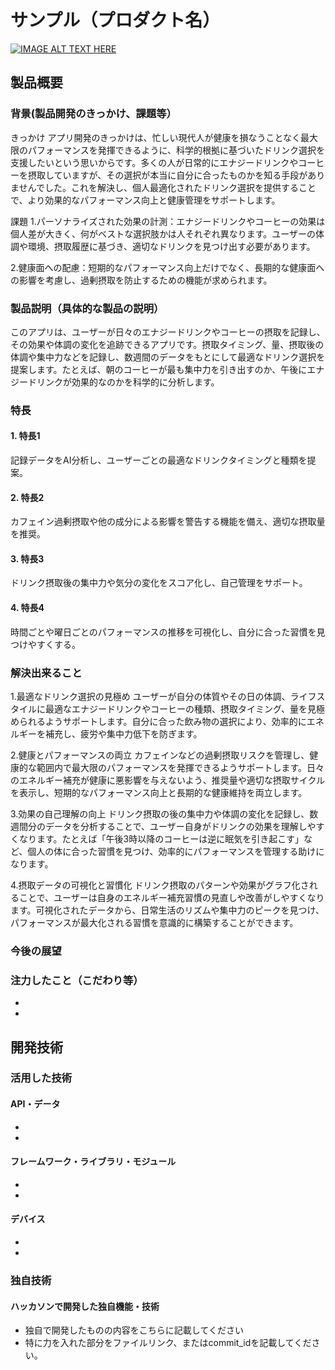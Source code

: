 # サンプル（プロダクト名）

[![IMAGE ALT TEXT HERE](https://jphacks.com/wp-content/uploads/2024/07/JPHACKS2024_ogp.jpg)](https://www.youtube.com/watch?v=DZXUkEj-CSI)

## 製品概要
### 背景(製品開発のきっかけ、課題等）
きっかけ
アプリ開発のきっかけは、忙しい現代人が健康を損なうことなく最大限のパフォーマンスを発揮できるように、科学的根拠に基づいたドリンク選択を支援したいという思いからです。多くの人が日常的にエナジードリンクやコーヒーを摂取していますが、その選択が本当に自分に合ったものかを知る手段がありませんでした。これを解決し、個人最適化されたドリンク選択を提供することで、より効果的なパフォーマンス向上と健康管理をサポートします。

課題
1.パーソナライズされた効果の計測：エナジードリンクやコーヒーの効果は個人差が大きく、何がベストな選択肢かは人それぞれ異なります。ユーザーの体調や環境、摂取履歴に基づき、適切なドリンクを見つけ出す必要があります。

2.健康面への配慮：短期的なパフォーマンス向上だけでなく、長期的な健康面への影響を考慮し、過剰摂取を防止するための機能が求められます。


### 製品説明（具体的な製品の説明）
このアプリは、ユーザーが日々のエナジードリンクやコーヒーの摂取を記録し、その効果や体調の変化を追跡できるアプリです。摂取タイミング、量、摂取後の体調や集中力などを記録し、数週間のデータをもとにして最適なドリンク選択を提案します。たとえば、朝のコーヒーが最も集中力を引き出すのか、午後にエナジードリンクが効果的なのかを科学的に分析します。

### 特長
#### 1. 特長1
記録データをAI分析し、ユーザーごとの最適なドリンクタイミングと種類を提案。
#### 2. 特長2
カフェイン過剰摂取や他の成分による影響を警告する機能を備え、適切な摂取量を推奨。
#### 3. 特長3
ドリンク摂取後の集中力や気分の変化をスコア化し、自己管理をサポート。
#### 4. 特長4
時間ごとや曜日ごとのパフォーマンスの推移を可視化し、自分に合った習慣を見つけやすくする。

### 解決出来ること
1.最適なドリンク選択の見極め
ユーザーが自分の体質やその日の体調、ライフスタイルに最適なエナジードリンクやコーヒーの種類、摂取タイミング、量を見極められるようサポートします。自分に合った飲み物の選択により、効率的にエネルギーを補充し、疲労や集中力低下を防ぎます。

2.健康とパフォーマンスの両立
カフェインなどの過剰摂取リスクを管理し、健康的な範囲内で最大限のパフォーマンスを発揮できるようサポートします。日々のエネルギー補充が健康に悪影響を与えないよう、推奨量や適切な摂取サイクルを表示し、短期的なパフォーマンス向上と長期的な健康維持を両立します。

3.効果の自己理解の向上
ドリンク摂取の後の集中力や体調の変化を記録し、数週間分のデータを分析することで、ユーザー自身がドリンクの効果を理解しやすくなります。たとえば「午後3時以降のコーヒーは逆に眠気を引き起こす」など、個人の体に合った習慣を見つけ、効率的にパフォーマンスを管理する助けになります。

4.摂取データの可視化と習慣化
ドリンク摂取のパターンや効果がグラフ化されることで、ユーザーは自身のエネルギー補充習慣の見直しや改善がしやすくなります。可視化されたデータから、日常生活のリズムや集中力のピークを見つけ、パフォーマンスが最大化される習慣を意識的に構築することができます。

### 今後の展望
### 注力したこと（こだわり等）
* 
* 

## 開発技術
### 活用した技術
#### API・データ
* 
* 

#### フレームワーク・ライブラリ・モジュール
* 
* 

#### デバイス
* 
* 

### 独自技術
#### ハッカソンで開発した独自機能・技術
* 独自で開発したものの内容をこちらに記載してください
* 特に力を入れた部分をファイルリンク、またはcommit_idを記載してください。
